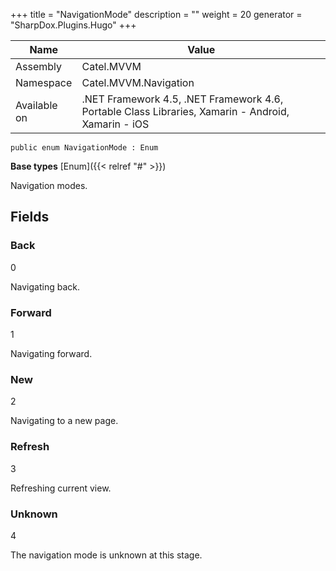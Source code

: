 

+++
title = "NavigationMode" 
description = ""
weight = 20
generator = "SharpDox.Plugins.Hugo"
+++

Name|Value
---|---
Assembly|Catel.MVVM
Namespace|Catel.MVVM.Navigation
Available on|.NET Framework 4.5, .NET Framework 4.6, Portable Class Libraries, Xamarin - Android, Xamarin - iOS

```
public enum NavigationMode : Enum
```

**Base types**
[Enum]({{&lt; relref "#" &gt;}})

Navigation modes.

## Fields

### Back

0

Navigating back.

### Forward

1

Navigating forward.

### New

2

Navigating to a new page.

### Refresh

3

Refreshing current view.

### Unknown

4

The navigation mode is unknown at this stage.

